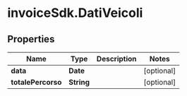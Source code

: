 # invoiceSdk.DatiVeicoli

## Properties

Name | Type | Description | Notes
------------ | ------------- | ------------- | -------------
**data** | **Date** |  | [optional] 
**totalePercorso** | **String** |  | [optional] 


